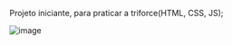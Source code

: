 Projeto iniciante, para praticar a triforce(HTML, CSS, JS);

![image](https://user-images.githubusercontent.com/93219618/231825465-2f653c0e-c8aa-488b-b766-c15881753fda.png)
